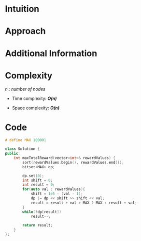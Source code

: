 
# Intuition

# Approach

# Additional Information


# Complexity
*n : number of nodes*
- Time complexity: ***O(n)***
<!-- Add your time complexity here, e.g. $$O(n)$$ -->

- Space complexity: ***O(n)***
<!-- Add your space complexity here, e.g. $$O(n)$$ -->

# Code
```cpp
# define MAX 100001

class Solution {
public:
    int maxTotalReward(vector<int>& rewardValues) {
        sort(rewardValues.begin(), rewardValues.end());
        bitset<MAX> dp; 

        dp.set(0);
        int shift = 0;
        int result = 0;
        for(auto val : rewardValues){
            shift = 1e5 - (val - 1);
            dp |= dp << shift >> shift << val;
            result = result + val > MAX ? MAX : result + val;
        }
        while(!dp[result])
            result--;
            
        return result;
    }
};
```
